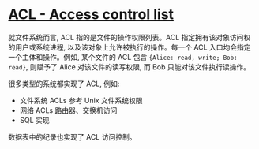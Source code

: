 # [ACL - Access control list](https://en.wikipedia.org/wiki/Access_control_list)

就文件系统而言, ACL 指的是文件的操作权限列表。ACL 指定拥有该对象访问权的用户或系统进程, 以及该对象上允许被执行的操作。每一个 ACL 入口均会指定一个主体和操作。例如, 某个文件的 ACL 包含 `{Alice: read, write; Bob: read}`, 则赋予了 Alice 对该文件的读写权限, 而 Bob 只能对该文件执行读操作。

很多类型的系统都实现了 ACL, 例如:
* 文件系统 ACLs
  参考 Unix 文件系统权限
* 网络 ACLs
  路由器、交换机访问
* SQL 实现

数据表中的纪录也实现了 ACL 访问控制。



